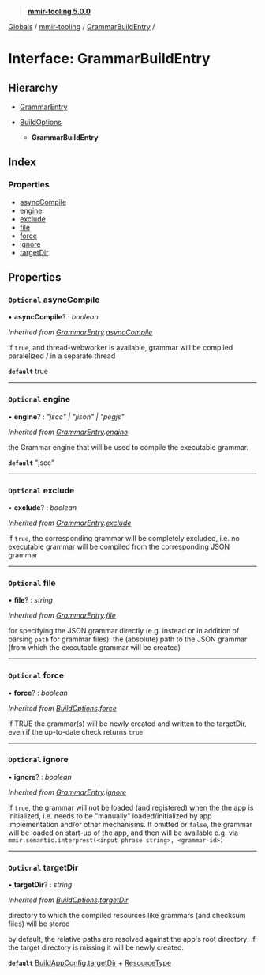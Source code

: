 > **[mmir-tooling 5.0.0](../README.md)**

[Globals](../README.md) / [mmir-tooling](../modules/mmir_tooling.md) / [GrammarBuildEntry](mmir_tooling.grammarbuildentry.md) /

# Interface: GrammarBuildEntry

## Hierarchy

* [GrammarEntry](mmir_tooling.grammarentry.md)

* [BuildOptions](mmir_tooling.buildoptions.md)

  * **GrammarBuildEntry**

## Index

### Properties

* [asyncCompile](mmir_tooling.grammarbuildentry.md#optional-asynccompile)
* [engine](mmir_tooling.grammarbuildentry.md#optional-engine)
* [exclude](mmir_tooling.grammarbuildentry.md#optional-exclude)
* [file](mmir_tooling.grammarbuildentry.md#optional-file)
* [force](mmir_tooling.grammarbuildentry.md#optional-force)
* [ignore](mmir_tooling.grammarbuildentry.md#optional-ignore)
* [targetDir](mmir_tooling.grammarbuildentry.md#optional-targetdir)

## Properties

### `Optional` asyncCompile

• **asyncCompile**? : *boolean*

*Inherited from [GrammarEntry](mmir_tooling.grammarentry.md).[asyncCompile](mmir_tooling.grammarentry.md#optional-asynccompile)*

if `true`, and thread-webworker is available, grammar will be compiled paralelized / in a separate thread

**`default`** true

___

### `Optional` engine

• **engine**? : *"jscc" | "jison" | "pegjs"*

*Inherited from [GrammarEntry](mmir_tooling.grammarentry.md).[engine](mmir_tooling.grammarentry.md#optional-engine)*

the Grammar engine that will be used to compile the executable grammar.

**`default`** "jscc"

___

### `Optional` exclude

• **exclude**? : *boolean*

*Inherited from [GrammarEntry](mmir_tooling.grammarentry.md).[exclude](mmir_tooling.grammarentry.md#optional-exclude)*

if `true`, the corresponding grammar will be completely excluded, i.e. no executable grammar will be compiled
from the corresponding JSON grammar

___

### `Optional` file

• **file**? : *string*

*Inherited from [GrammarEntry](mmir_tooling.grammarentry.md).[file](mmir_tooling.grammarentry.md#optional-file)*

for specifying the JSON grammar directly (e.g. instead or in addition of parsing `path` for grammar files):
the (absolute) path to the JSON grammar (from which the executable grammar will be created)

___

### `Optional` force

• **force**? : *boolean*

*Inherited from [BuildOptions](mmir_tooling.buildoptions.md).[force](mmir_tooling.buildoptions.md#optional-force)*

if TRUE the grammar(s) will be newly created and written to the targetDir,
even if the up-to-date check returns `true`

___

### `Optional` ignore

• **ignore**? : *boolean*

*Inherited from [GrammarEntry](mmir_tooling.grammarentry.md).[ignore](mmir_tooling.grammarentry.md#optional-ignore)*

if `true`, the grammar will not be loaded (and registered) when the the app is initialized, i.e. needs to be
  "manually" loaded/initialized by app implementation and/or other mechanisms.
If omitted or `false`, the grammar will be loaded on start-up of the app,
  and then will be available e.g. via `mmir.semantic.interprest(<input phrase string>, <grammar-id>)`

___

### `Optional` targetDir

• **targetDir**? : *string*

*Inherited from [BuildOptions](mmir_tooling.buildoptions.md).[targetDir](mmir_tooling.buildoptions.md#optional-targetdir)*

directory to which the compiled resources like grammars (and checksum files) will be stored

by default, the relative paths are resolved against the app's root directory;
if the target directory is missing it will be newly created.

**`default`** [BuildAppConfig.targetDir](mmir_tooling.buildappconfig.md#optional-targetdir) + [ResourceType](../modules/mmir_tooling.md#resourcetype)
